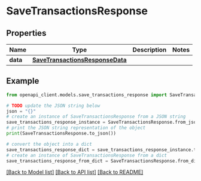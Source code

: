 # SaveTransactionsResponse


## Properties

Name | Type | Description | Notes
------------ | ------------- | ------------- | -------------
**data** | [**SaveTransactionsResponseData**](SaveTransactionsResponseData.md) |  | 

## Example

```python
from openapi_client.models.save_transactions_response import SaveTransactionsResponse

# TODO update the JSON string below
json = "{}"
# create an instance of SaveTransactionsResponse from a JSON string
save_transactions_response_instance = SaveTransactionsResponse.from_json(json)
# print the JSON string representation of the object
print(SaveTransactionsResponse.to_json())

# convert the object into a dict
save_transactions_response_dict = save_transactions_response_instance.to_dict()
# create an instance of SaveTransactionsResponse from a dict
save_transactions_response_from_dict = SaveTransactionsResponse.from_dict(save_transactions_response_dict)
```
[[Back to Model list]](../README.md#documentation-for-models) [[Back to API list]](../README.md#documentation-for-api-endpoints) [[Back to README]](../README.md)


